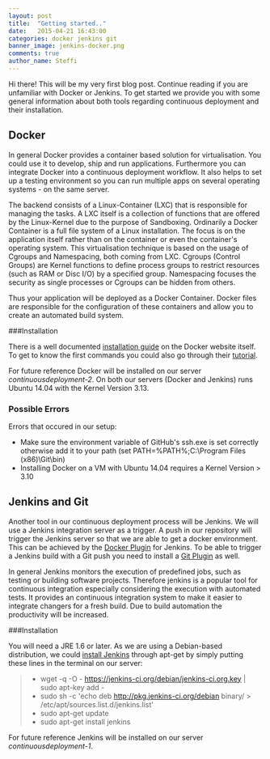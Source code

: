 ```yaml
---
layout: post
title:  "Getting started.."
date:   2015-04-21 16:43:00
categories: docker jenkins git
banner_image: jenkins-docker.png
comments: true
author_name: Steffi
---
```


Hi there! This will be my very first blog post. Continue reading if you are unfamiliar with Docker or Jenkins. To get started we provide you with some general information about both tools regarding continuous deployment and their installation.

## Docker

In general Docker provides a container based solution for virtualisation. You could use it to develop, ship and run applications. Furthermore you can integrate Docker into a continuous deployment workflow. It also helps to set up a testing environment so you can run multiple apps on several operating systems - on the same server. 

The backend consists of a Linux-Container (LXC) that is responsible for managing the tasks. A LXC itself is a collection of functions that are offered by the Linux-Kernel due to the purpose of Sandboxing. Ordinarily a Docker Container is a full file system of a Linux installation. The focus is on the application itself rather than on the container or even the container's operating system. 
This virtualisation technique is based on the usage of Cgroups and Namespacing, both coming from LXC. Cgroups (Control Groups) are Kernel functions to define process groups to restrict resources (such as RAM or Disc I/O) by a specified group. Namespacing focuses the security as single processes or Cgroups can be hidden from others. 

Thus your application will be deployed as a Docker Container. Docker files are responsible for the configuration of these containers and allow you to create an automated build system. 


###Installation

There is a well documented [installation guide](https://docs.docker.com/installation/#installation) on the Docker website itself. To get to know the first commands you could also go through their [tutorial](https://www.docker.com/tryit/#).

For future reference Docker will be installed on our server *continuousdeployment-2*. On both our servers (Docker and Jenkins) runs Ubuntu 14.04 with the Kernel Version 3.13.


### Possible Errors 

Errors that occured in our setup: 

* Make sure the environment variable of GitHub's ssh.exe is set correctly otherwise add it to your path (set PATH=%PATH%;C:\Program Files (x86)\Git\bin) 
* Installing Docker on a VM with Ubuntu 14.04 requires a Kernel Version > 3.10 


## Jenkins and Git

Another tool in our continuous deployment process will be Jenkins. We will use a Jenkins integration server as a trigger. A push in our repository will trigger the Jenkins server so that we are able to get a docker environment. This can be achieved by the [Docker Plugin](https://wiki.jenkins-ci.org/display/JENKINS/Docker+Plugin) for Jenkins. 
To be able to trigger a Jenkins build with a Git push you need to install a [Git Plugin](https://wiki.jenkins-ci.org/display/JENKINS/Git+Plugin) as well. 

In general Jenkins monitors the execution of predefined jobs, such as testing or building software projects. Therefore jenkins is a popular tool for continuous integration especially considering the execution with automated tests. It provides an continuous integration system to make it easier to integrate changers for a fresh build. Due to build automation the productivity will be increased. 

###Installation

You will need a JRE 1.6 or later. As we are using a Debian-based distribution, we could [install Jenkins](https://wiki.jenkins-ci.org/display/JENKINS/Installing+Jenkins+on+Ubuntu) through apt-get by simply putting these lines in the terminal on our server:

> * wget -q -O - https://jenkins-ci.org/debian/jenkins-ci.org.key | sudo apt-key add -
> * sudo sh -c 'echo deb http://pkg.jenkins-ci.org/debian binary/ > /etc/apt/sources.list.d/jenkins.list'
> * sudo apt-get update
> * sudo apt-get install jenkins

For future reference Jenkins will be installed on our server *continuousdeployment-1*. 
